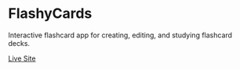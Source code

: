# FlashyCards
Interactive flashcard app for creating, editing, and studying flashcard decks.

[Live Site](https://flashy-cards-red.vercel.app/)
